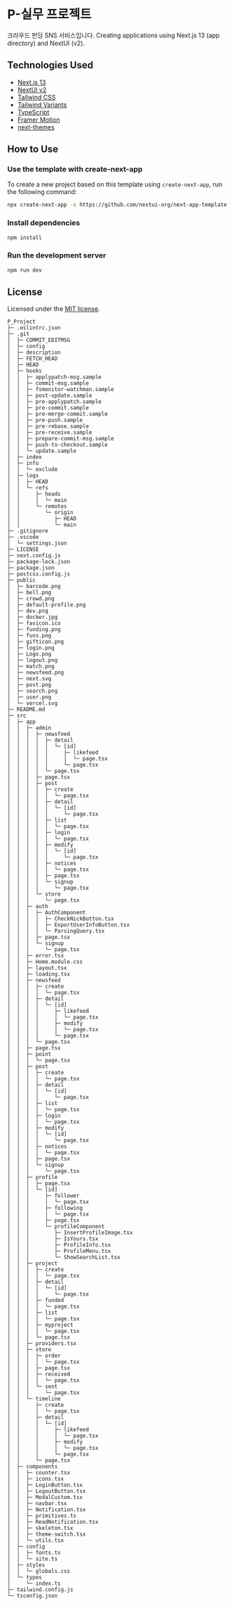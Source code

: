 # P-실무 프로젝트
크라우드 펀딩 SNS 서비스입니다.
Creating applications using Next.js 13 (app directory) and NextUI (v2).

## Technologies Used

- [Next.js 13](https://nextjs.org/docs/getting-started)
- [NextUI v2](https://nextui.org/)
- [Tailwind CSS](https://tailwindcss.com/)
- [Tailwind Variants](https://tailwind-variants.org)
- [TypeScript](https://www.typescriptlang.org/)
- [Framer Motion](https://www.framer.com/motion/)
- [next-themes](https://github.com/pacocoursey/next-themes)

## How to Use


### Use the template with create-next-app

To create a new project based on this template using `create-next-app`, run the following command:

```bash
npx create-next-app -e https://github.com/nextui-org/next-app-template
```

### Install dependencies

```bash
npm install
```

### Run the development server

```bash
npm run dev
```

## License
Licensed under the [MIT license](https://github.com/nextui-org/next-app-template/blob/main/LICENSE).

```
P_Project
├─ .eslintrc.json
├─ .git
│  ├─ COMMIT_EDITMSG
│  ├─ config
│  ├─ description
│  ├─ FETCH_HEAD
│  ├─ HEAD
│  ├─ hooks
│  │  ├─ applypatch-msg.sample
│  │  ├─ commit-msg.sample
│  │  ├─ fsmonitor-watchman.sample
│  │  ├─ post-update.sample
│  │  ├─ pre-applypatch.sample
│  │  ├─ pre-commit.sample
│  │  ├─ pre-merge-commit.sample
│  │  ├─ pre-push.sample
│  │  ├─ pre-rebase.sample
│  │  ├─ pre-receive.sample
│  │  ├─ prepare-commit-msg.sample
│  │  ├─ push-to-checkout.sample
│  │  └─ update.sample
│  ├─ index
│  ├─ info
│  │  └─ exclude
│  ├─ logs
│  │  ├─ HEAD
│  │  └─ refs
│  │     ├─ heads
│  │     │  └─ main
│  │     └─ remotes
│  │        └─ origin
│  │           ├─ HEAD
│  │           └─ main
├─ .gitignore
├─ .vscode
│  └─ settings.json
├─ LICENSE
├─ next.config.js
├─ package-lock.json
├─ package.json
├─ postcss.config.js
├─ public
│  ├─ barcode.png
│  ├─ bell.png
│  ├─ crowd.png
│  ├─ default-profile.png
│  ├─ dev.png
│  ├─ docker.jpg
│  ├─ favicon.ico
│  ├─ funding.png
│  ├─ funs.png
│  ├─ gifticon.png
│  ├─ login.png
│  ├─ Logo.png
│  ├─ logout.png
│  ├─ match.png
│  ├─ newsfeed.png
│  ├─ next.svg
│  ├─ post.png
│  ├─ search.png
│  ├─ user.png
│  └─ vercel.svg
├─ README.md
├─ src
│  ├─ app
│  │  ├─ admin
│  │  │  ├─ newsfeed
│  │  │  │  ├─ detail
│  │  │  │  │  └─ [id]
│  │  │  │  │     ├─ likefeed
│  │  │  │  │     │  └─ page.tsx
│  │  │  │  │     └─ page.tsx
│  │  │  │  └─ page.tsx
│  │  │  ├─ page.tsx
│  │  │  ├─ post
│  │  │  │  ├─ create
│  │  │  │  │  └─ page.tsx
│  │  │  │  ├─ detail
│  │  │  │  │  └─ [id]
│  │  │  │  │     └─ page.tsx
│  │  │  │  ├─ list
│  │  │  │  │  └─ page.tsx
│  │  │  │  ├─ login
│  │  │  │  │  └─ page.tsx
│  │  │  │  ├─ modify
│  │  │  │  │  └─ [id]
│  │  │  │  │     └─ page.tsx
│  │  │  │  ├─ notices
│  │  │  │  │  └─ page.tsx
│  │  │  │  ├─ page.tsx
│  │  │  │  └─ signup
│  │  │  │     └─ page.tsx
│  │  │  └─ store
│  │  │     └─ page.tsx
│  │  ├─ auth
│  │  │  ├─ AuthComponent
│  │  │  │  ├─ CheckNickButton.tsx
│  │  │  │  ├─ ExportUserInfoButton.tsx
│  │  │  │  └─ ParsingQuery.tsx
│  │  │  ├─ page.tsx
│  │  │  └─ signup
│  │  │     └─ page.tsx
│  │  ├─ error.tsx
│  │  ├─ Home.module.css
│  │  ├─ layout.tsx
│  │  ├─ loading.tsx
│  │  ├─ newsfeed
│  │  │  ├─ create
│  │  │  │  └─ page.tsx
│  │  │  ├─ detail
│  │  │  │  └─ [id]
│  │  │  │     ├─ likefeed
│  │  │  │     │  └─ page.tsx
│  │  │  │     ├─ modify
│  │  │  │     │  └─ page.tsx
│  │  │  │     └─ page.tsx
│  │  │  └─ page.tsx
│  │  ├─ page.tsx
│  │  ├─ point
│  │  │  └─ page.tsx
│  │  ├─ post
│  │  │  ├─ create
│  │  │  │  └─ page.tsx
│  │  │  ├─ detail
│  │  │  │  └─ [id]
│  │  │  │     └─ page.tsx
│  │  │  ├─ list
│  │  │  │  └─ page.tsx
│  │  │  ├─ login
│  │  │  │  └─ page.tsx
│  │  │  ├─ modify
│  │  │  │  └─ [id]
│  │  │  │     └─ page.tsx
│  │  │  ├─ notices
│  │  │  │  └─ page.tsx
│  │  │  ├─ page.tsx
│  │  │  └─ signup
│  │  │     └─ page.tsx
│  │  ├─ profile
│  │  │  ├─ page.tsx
│  │  │  └─ [id]
│  │  │     ├─ follower
│  │  │     │  └─ page.tsx
│  │  │     ├─ following
│  │  │     │  └─ page.tsx
│  │  │     ├─ page.tsx
│  │  │     └─ profileComponent
│  │  │        ├─ InsertProfileImage.tsx
│  │  │        ├─ IsYours.tsx
│  │  │        ├─ ProfileInfo.tsx
│  │  │        ├─ ProfileMenu.tsx
│  │  │        └─ ShowSearchList.tsx
│  │  ├─ project
│  │  │  ├─ create
│  │  │  │  └─ page.tsx
│  │  │  ├─ detail
│  │  │  │  └─ [id]
│  │  │  │     └─ page.tsx
│  │  │  ├─ funded
│  │  │  │  └─ page.tsx
│  │  │  ├─ list
│  │  │  │  └─ page.tsx
│  │  │  ├─ myproject
│  │  │  │  └─ page.tsx
│  │  │  └─ page.tsx
│  │  ├─ providers.tsx
│  │  ├─ store
│  │  │  ├─ order
│  │  │  │  └─ page.tsx
│  │  │  ├─ page.tsx
│  │  │  ├─ received
│  │  │  │  └─ page.tsx
│  │  │  └─ sent
│  │  │     └─ page.tsx
│  │  └─ timeline
│  │     ├─ create
│  │     │  └─ page.tsx
│  │     ├─ detail
│  │     │  └─ [id]
│  │     │     ├─ likefeed
│  │     │     │  └─ page.tsx
│  │     │     ├─ modify
│  │     │     │  └─ page.tsx
│  │     │     └─ page.tsx
│  │     └─ page.tsx
│  ├─ components
│  │  ├─ counter.tsx
│  │  ├─ icons.tsx
│  │  ├─ LoginButton.tsx
│  │  ├─ LogoutButton.tsx
│  │  ├─ ModalCustom.tsx
│  │  ├─ navbar.tsx
│  │  ├─ Notification.tsx
│  │  ├─ primitives.ts
│  │  ├─ ReadNotification.tsx
│  │  ├─ skeleton.tsx
│  │  ├─ theme-switch.tsx
│  │  └─ utils.tsx
│  ├─ config
│  │  ├─ fonts.ts
│  │  └─ site.ts
│  ├─ styles
│  │  └─ globals.css
│  └─ types
│     └─ index.ts
├─ tailwind.config.js
└─ tsconfig.json
```